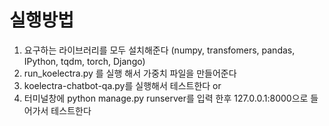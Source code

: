 # 실행방법

1. 요구하는 라이브러리를 모두 설치해준다 (numpy, transfomers, pandas, IPython, tqdm, torch, Django)
2. run_koelectra.py 를 실행 해서 가중치 파일을 만들어준다
3. koelectra-chatbot-qa.py를 실행해서 테스트한다
or
3. 터미널창에 python manage.py runserver를 입력 한후 127.0.0.1:8000으로 들어가서 테스트한다
